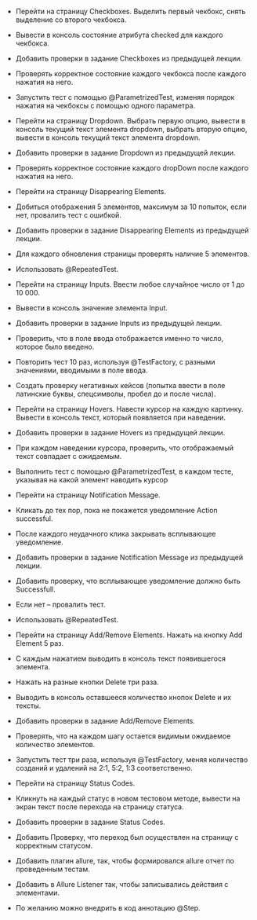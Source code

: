 * Перейти на страницу Checkboxes. Выделить первый чекбокс, снять выделение со второго чекбокса. 
* Вывести в консоль состояние атрибута checked для каждого чекбокса.
* Добавить проверки в задание Checkboxes из предыдущей лекции. 
* Проверять корректное состояние каждого чекбокса после каждого нажатия на него. 
* Запустить тест с помощью @ParametrizedTest, изменяя порядок нажатия на чекбоксы с помощью одного параметра.

* Перейти на страницу Dropdown. Выбрать первую опцию, вывести в консоль текущий текст элемента dropdown, выбрать вторую опцию, вывести в консоль текущий текст элемента dropdown.
* Добавить проверки в задание Dropdown из предыдущей лекции. 
* Проверять корректное состояние каждого dropDown после каждого нажатия на него.

* Перейти на страницу Disappearing Elements. 
* Добиться отображения 5 элементов, максимум за 10 попыток, если нет, провалить тест с ошибкой.
* Добавить проверки в задание Disappearing Elements из предыдущей лекции. 
* Для каждого обновления страницы проверять наличие 5 элементов.
* Использовать @RepeatedTest.

* Перейти на страницу Inputs. Ввести любое случайное число от 1 до 10 000. 
* Вывести в консоль значение элемента Input.
* Добавить проверки в задание Inputs из предыдущей лекции. 
* Проверить, что в поле ввода отображается именно то число, которое было введено.
* Повторить тест 10 раз, используя @TestFactory, с разными значениями, вводимыми в поле ввода. 
* Создать проверку негативных кейсов (попытка ввести в поле латинские буквы, спецсимволы, пробел до и после числа).

* Перейти на страницу Hovers. Навести курсор на каждую картинку. Вывести в консоль текст, который появляется при наведении.
* Добавить проверки в задание Hovers из предыдущей лекции. 
* При каждом наведении курсора, проверить, что отображаемый текст совпадает с ожидаемым. 
* Выполнить тест с помощью @ParametrizedTest, в каждом тесте, указывая на какой элемент наводить курсор

* Перейти на страницу Notification Message. 
* Кликать до тех пор, пока не покажется уведомление Action successful. 
* После каждого неудачного клика закрывать всплывающее уведомление.
* Добавить проверки в задание Notification Message из предыдущей лекции. 
* Добавить проверку, что всплывающее уведомление должно быть Successfull. 
* Если нет – провалить тест. 
* Использовать @RepeatedTest.

* Перейти на страницу Add/Remove Elements. Нажать на кнопку Add Element 5 раз.
* С каждым нажатием выводить в консоль текст появившегося элемента. 
* Нажать на разные кнопки Delete три раза. 
* Выводить в консоль оставшееся количество кнопок Delete и их тексты.
* Добавить проверки в задание Add/Remove Elements. 
* Проверять, что на каждом шагу остается видимым ожидаемое количество элементов. 
* Запустить тест три раза, используя @TestFactory, меняя количество созданий и удалений на 2:1, 5:2, 1:3 соответственно.


* Перейти на страницу Status Codes. 
* Кликнуть на каждый статус в новом тестовом методе, вывести на экран текст после перехода на страницу статуса.
* Добавить проверки в задание Status Codes. 
* Добавить Проверку, что переход был осуществлен на страницу с корректным статусом.

* Добавить плагин allure, так, чтобы формировался allure отчет по проведенным тестам.
* Добавить в Allure Listener так, чтобы записывались действия с элементами.
* По желанию можно внедрить в код аннотацию @Step.